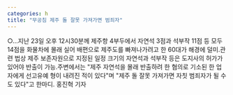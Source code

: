 ```yaml
---
categories: h
title: "무공침 제주 돌 잘못 가져가면 범죄자"
---
```

○…지난 23일 오후 12시30분께 제주항 4부두에서 자연석 3점과 석부작 11점 등 모두 14점을 화물차에 몰래 실어 배편으로 제주도를 빠져나가려고 한 60대가 해경에 덜미.관련 법상 제주 보존자원으로 지정된 일정 크기의 자연석과 석부작 등은 도지사의 허가가 있어야 반출이 가능.주변에서는 "제주 자연석을 몰래 반출하려 한 혐의로 기소된 한 업자에게 선고유예 형이 내려진 적이 있다"며 "제주 돌 잘못 가져가면 자칫 범죄자가 될 수도 있다"고 한마디. 홍진혁 기자